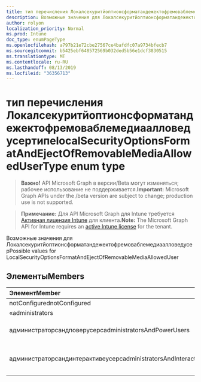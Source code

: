 ```yaml
---
title: тип перечисления Локалсекуритйоптионсформатандежектофремоваблемедиаалловедусертипе
description: Возможные значения для Локалсекуритйоптионсформатандежектофремоваблемедиаалловедусер
author: rolyon
localization_priority: Normal
ms.prod: Intune
doc_type: enumPageType
ms.openlocfilehash: a797b21e72cbe27567ce4bafdfc07a9734bfecb7
ms.sourcegitcommit: b5425ebf648572569b032ded5b56e1dcf3830515
ms.translationtype: MT
ms.contentlocale: ru-RU
ms.lasthandoff: 08/13/2019
ms.locfileid: "36356713"
---
```

# <a name="localsecurityoptionsformatandejectofremovablemediaallowedusertype-enum-type"></a><span data-ttu-id="98207-103">тип перечисления Локалсекуритйоптионсформатандежектофремоваблемедиаалловедусертипе</span><span class="sxs-lookup"><span data-stu-id="98207-103">localSecurityOptionsFormatAndEjectOfRemovableMediaAllowedUserType enum type</span></span>

> <span data-ttu-id="98207-104">**Важно!** API Microsoft Graph в версии/Beta могут изменяться; рабочее использование не поддерживается.</span><span class="sxs-lookup"><span data-stu-id="98207-104">**Important:** Microsoft Graph APIs under the /beta version are subject to change; production use is not supported.</span></span>

> <span data-ttu-id="98207-105">**Примечание:** Для API Microsoft Graph для Intune требуется [Активная лицензия Intune](https://go.microsoft.com/fwlink/?linkid=839381) для клиента.</span><span class="sxs-lookup"><span data-stu-id="98207-105">**Note:** The Microsoft Graph API for Intune requires an [active Intune license](https://go.microsoft.com/fwlink/?linkid=839381) for the tenant.</span></span>

<span data-ttu-id="98207-106">Возможные значения для Локалсекуритйоптионсформатандежектофремоваблемедиаалловедусер</span><span class="sxs-lookup"><span data-stu-id="98207-106">Possible values for LocalSecurityOptionsFormatAndEjectOfRemovableMediaAllowedUser</span></span>

## <a name="members"></a><span data-ttu-id="98207-107">Элементы</span><span class="sxs-lookup"><span data-stu-id="98207-107">Members</span></span>
|<span data-ttu-id="98207-108">Элемент</span><span class="sxs-lookup"><span data-stu-id="98207-108">Member</span></span>|<span data-ttu-id="98207-109">Значение</span><span class="sxs-lookup"><span data-stu-id="98207-109">Value</span></span>|<span data-ttu-id="98207-110">Описание</span><span class="sxs-lookup"><span data-stu-id="98207-110">Description</span></span>|
|:---|:---|:---|
|<span data-ttu-id="98207-111">notConfigured</span><span class="sxs-lookup"><span data-stu-id="98207-111">notConfigured</span></span>|<span data-ttu-id="98207-112">нуль</span><span class="sxs-lookup"><span data-stu-id="98207-112">0</span></span>|<span data-ttu-id="98207-113">Not Configured</span><span class="sxs-lookup"><span data-stu-id="98207-113">Not Configured</span></span>|
|<span data-ttu-id="98207-114">«</span><span class="sxs-lookup"><span data-stu-id="98207-114">administrators</span></span>|<span data-ttu-id="98207-115">1,1</span><span class="sxs-lookup"><span data-stu-id="98207-115">1</span></span>|<span data-ttu-id="98207-116">Администраторы</span><span class="sxs-lookup"><span data-stu-id="98207-116">Administrators</span></span>|
|<span data-ttu-id="98207-117">администраторсандповерусерс</span><span class="sxs-lookup"><span data-stu-id="98207-117">administratorsAndPowerUsers</span></span>|<span data-ttu-id="98207-118">2</span><span class="sxs-lookup"><span data-stu-id="98207-118">2</span></span>|<span data-ttu-id="98207-119">Администраторы и опытные пользователи</span><span class="sxs-lookup"><span data-stu-id="98207-119">Administrators and Power Users</span></span>|
|<span data-ttu-id="98207-120">администраторсандинтерактивеусерс</span><span class="sxs-lookup"><span data-stu-id="98207-120">administratorsAndInteractiveUsers</span></span>|<span data-ttu-id="98207-121">4</span><span class="sxs-lookup"><span data-stu-id="98207-121">3</span></span>|<span data-ttu-id="98207-122">Администраторы и интерактивные пользователи</span><span class="sxs-lookup"><span data-stu-id="98207-122">Administrators and Interactive Users</span></span> |



